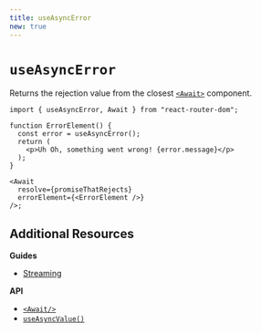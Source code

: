 ```yaml
---
title: useAsyncError
new: true
---
```


# `useAsyncError`

Returns the rejection value from the closest [`<Await>`][await] component.

```tsx [4,12]
import { useAsyncError, Await } from "react-router-dom";

function ErrorElement() {
  const error = useAsyncError();
  return (
    <p>Uh Oh, something went wrong! {error.message}</p>
  );
}

<Await
  resolve={promiseThatRejects}
  errorElement={<ErrorElement />}
/>;
```

## Additional Resources

**Guides**

- [Streaming](../guides/streaming)

**API**

- [`<Await/>`][await]
- [`useAsyncValue()`][use_async_value]

[await]: ../components/await
[use_async_value]: ../hooks/use-async-value

